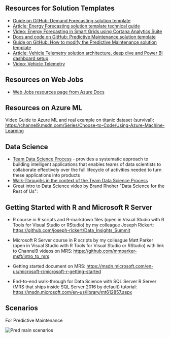 ## Resources for Solution Templates

* [Guide on GitHub:  Demand Forecasting solution template](https://github.com/Azure/Cortana-Intelligence-Suite-Industry-Solutions/tree/master/Energy/Demand%20Forecasting)
* [Article:  Energy Forecasting solution template technical guide](https://azure.microsoft.com/en-us/documentation/articles/cortana-analytics-technical-guide-demand-forecast/?tduid=%2841351a879994fc0d6d0bc9ce1c029562%29%28256380%29%282459594%29%28je6NUbpObpQ-4JNM1veFD9tJFPZnlKDu1A%29%28%29)
* [Video:  Energy Forecasting in Smart Grids using Cortana Analytics Suite](https://channel9.msdn.com/blogs/Cloud-and-Enterprise-Premium/Energy-Forecasting-in-Smart-Grids-using-Cortana-Analytics-Suite)
* [Docs and code on GitHub:  Predictive Maintenance solution template](https://github.com/Azure/azure-iot-predictive-maintenance)
* [Guide on GitHub:  How to modify the Predictive Maintenance solution template](https://github.com/Azure/CIS-Extension-IoT-Solution-Predictive-Maintenance)
* [Article:  Vehicle Telemetry solution architecture, deep dive and Power BI dashboard setup](https://azure.microsoft.com/en-us/documentation/articles/cortana-analytics-playbook-vehicle-telemetry/)
* [Video:  Vehicle Telemetry](https://channel9.msdn.com/blogs/Cloud-and-Enterprise-Premium/Real-time-and-Predictive-Insights-on-Vehicle-Health-and-Driving-Behavior-Pattern-Using-Cortana-Analy)

## Resources on Web Jobs

* [Web Jobs resources page from Azure Docs](https://azure.microsoft.com/en-us/documentation/articles/websites-webjobs-resources/)

## Resources on Azure ML

Video Guide to Azure ML and real example on titanic dataset (survival):  https://channel9.msdn.com/Series/Choose-to-Code/Using-Azure-Machine-Learning

## Data Science

* [Team Data Science Process](https://azure.microsoft.com/en-us/documentation/articles/data-science-process-overview/) - provides a systematic approach to building intelligent applications that enables teams of data scientists to collaborate effectively over the full lifecycle of activities needed to turn these applications into products
* [Walk-Throughs in the context of the Team Data Science Process](https://azure.microsoft.com/en-us/documentation/articles/data-science-process-walkthroughs/)
* Great intro to Data Science video by Brand Rhoher "Data Science for the Rest of Us": 

## Getting Started with R and Microsoft R Server

* R course in R scripts and R-markdown files (open in Visual Studio with R Tools for Visual Studio or RStudio) by my colleague Joseph Rickert:  https://github.com/joseph-rickert/Data_Insights_Summit

* Microsoft R Server course in R scripts by my colleague Matt Parker (open in Visual Studio with R Tools for Visual Studio or RStudio) with link to Channel9 videos on MRS:  https://github.com/mmparker-msft/intro_to_mrs 

* Getting started document on MRS:  https://msdn.microsoft.com/en-us/microsoft-r/microsoft-r-getting-started

* End-to-end walk-through for Data Science with SQL Server R Server (MRS that ships inside SQL Server 2016 by default) tutorial:  https://msdn.microsoft.com/en-us/library/mt612857.aspx 

## Scenarios

For Predictive Maintenance

![Pred main scenarios](..\imgs\predictive_maintenance_scenarios.PNG)
